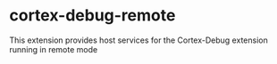 # cortex-debug-remote

This extension provides host services for the Cortex-Debug extension running in remote mode
